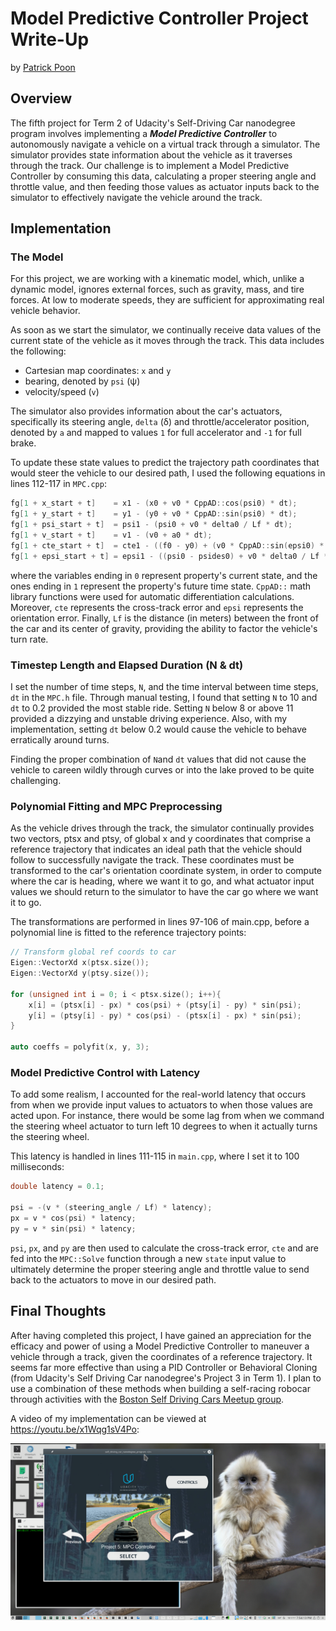 # Model Predictive Controller Project Write-Up

by [Patrick Poon](https://www.linkedin.com/in/patrickpoon/)



## Overview

The fifth project for Term 2 of Udacity's Self-Driving Car nanodegree program involves implementing a ***Model Predictive Controller*** to autonomously navigate a vehicle on a virtual track through a simulator.   The simulator provides state information about the vehicle as it traverses through the track.  Our challenge is to implement a Model Predictive Controller by consuming this data, calculating a proper steering angle and throttle value, and then feeding those values as actuator inputs back to the simulator to effectively navigate the vehicle around the track.



## Implementation

### The Model

For this project, we are working with a kinematic model, which, unlike a dynamic model, ignores external forces, such as gravity, mass, and tire forces.  At low to moderate speeds, they are sufficient for approximating real vehicle behavior.

As soon as we start the simulator, we continually receive data values of the current state of the vehicle as it moves through the track. This data includes the following:

- Cartesian map coordinates: `x` and `y`
- bearing, denoted by `psi` (ψ)
- velocity/speed (`v`)

The simulator also provides information about the car's actuators, specifically its steering angle, `delta` (δ) and throttle/accelerator position, denoted by `a` and mapped to values `1` for full accelerator and `-1` for full brake.

To update these state values to predict the trajectory path coordinates that would steer the vehicle to our desired path, I used the following equations in lines 112-117 in `MPC.cpp`:

```c++
fg[1 + x_start + t]    = x1 - (x0 + v0 * CppAD::cos(psi0) * dt);
fg[1 + y_start + t]    = y1 - (y0 + v0 * CppAD::sin(psi0) * dt);
fg[1 + psi_start + t]  = psi1 - (psi0 + v0 * delta0 / Lf * dt);
fg[1 + v_start + t]    = v1 - (v0 + a0 * dt);
fg[1 + cte_start + t]  = cte1 - ((f0 - y0) + (v0 * CppAD::sin(epsi0) * dt));
fg[1 + epsi_start + t] = epsi1 - ((psi0 - psides0) + v0 * delta0 / Lf * dt);

```

where the variables ending in `0` represent property's current state, and the ones ending in `1` represent the property's future time state.  `CppAD::` math library functions were used for automatic differentiation calculations.  Moreover, `cte` represents the cross-track error and `epsi` represents the orientation error.  Finally, `Lf` is the distance (in meters) between the front of the car and its center of gravity, providing the ability to factor the vehicle's turn rate.



### Timestep Length and Elapsed Duration (N & dt)

I set the number of time steps, `N`, and the time interval between time steps, `dt` in the `MPC.h` file.  Through manual testing, I found that setting `N` to 10 and `dt` to 0.2 provided the most stable ride.  Setting `N` below 8 or above 11 provided a dizzying and unstable driving experience.  Also, with my implementation, setting `dt` below 0.2 would cause the vehicle to behave erratically around turns.

Finding the proper combination of `N`and `dt` values that did not cause the vehicle to careen wildly through curves or into the lake proved to be quite challenging.



### Polynomial Fitting and MPC Preprocessing

As the vehicle drives through the track, the simulator continually provides two vectors, ptsx and ptsy, of global x and y coordinates that comprise a reference trajectory that indicates an ideal path that the vehicle should follow to successfully navigate the track.  These coordinates must be transformed to the car's orientation coordinate system, in order to compute where the car is heading, where we want it to go, and what actuator input values we should return to the simulator to have the car go where we want it to go. 

The transformations are performed in lines 97-106 of main.cpp, before a polynomial line is fitted to the reference trajectory points:
```c++
// Transform global ref coords to car
Eigen::VectorXd x(ptsx.size());
Eigen::VectorXd y(ptsy.size());

for (unsigned int i = 0; i < ptsx.size(); i++){
	x[i] = (ptsx[i] - px) * cos(psi) + (ptsy[i] - py) * sin(psi);
	y[i] = (ptsy[i] - py) * cos(psi) - (ptsx[i] - px) * sin(psi);
}

auto coeffs = polyfit(x, y, 3);
```



### Model Predictive Control with Latency

To add some realism, I accounted for the real-world latency that occurs from when we provide input values to actuators to when those values are acted upon.  For instance, there would be some lag from when we command the steering wheel actuator to turn left 10 degrees to when it actually turns the steering wheel.

This latency is handled in lines 111-115 in `main.cpp`, where I set it to 100 milliseconds:

```c++
double latency = 0.1;

psi = -(v * (steering_angle / Lf) * latency);
px = v * cos(psi) * latency;
py = v * sin(psi) * latency;
```

`psi`, `px`, and `py` are then used to calculate the cross-track error, `cte` and are fed into the `MPC::Solve` function through a new `state` input value to ultimately determine the proper steering angle and throttle value to send back to the actuators to move in our desired path.



## Final Thoughts

After having completed this project, I have gained an appreciation for the efficacy and power of using a Model Predictive Controller to maneuver a vehicle through a track, given the coordinates of a reference trajectory.  It seems far more effective than using a PID Controller or Behavioral Cloning (from Udacity's Self Driving Car nanodegree's Project 3 in Term 1).  I plan to use a combination of these methods when building a self-racing robocar through activities with the [Boston Self Driving Cars Meetup group](https://www.meetup.com/Boston-Self-Driving-Cars-Meetup/).

A video of my implementation can be viewed at https://youtu.be/x1Wqg1sV4Po:

[![YouTube video](images/sdcnd-t2-p5-youtube.png)](https://youtu.be/x1Wqg1sV4Po)



